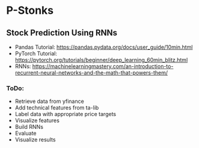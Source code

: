 # P-Stonks
## Stock Prediction Using RNNs

* Pandas Tutorial: https://pandas.pydata.org/docs/user_guide/10min.html
* PyTorch Tutorial: https://pytorch.org/tutorials/beginner/deep_learning_60min_blitz.html
* RNNs: https://machinelearningmastery.com/an-introduction-to-recurrent-neural-networks-and-the-math-that-powers-them/

### ToDo:
* Retrieve data from yfinance
* Add technical features from ta-lib
* Label data with appropriate price targets
* Visualize features
* Build RNNs
* Evaluate
* Visualize results
